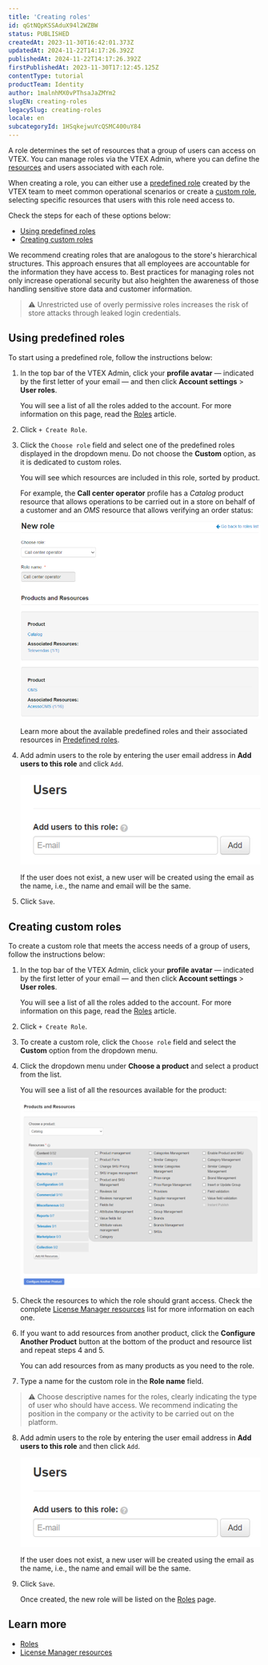 ```yaml
---
title: 'Creating roles'
id: qGtNQpKSSAduX94l2WZBW
status: PUBLISHED
createdAt: 2023-11-30T16:42:01.373Z
updatedAt: 2024-11-22T14:17:26.392Z
publishedAt: 2024-11-22T14:17:26.392Z
firstPublishedAt: 2023-11-30T17:12:45.125Z
contentType: tutorial
productTeam: Identity
author: 1malnhMX0vPThsaJaZMYm2
slugEN: creating-roles
legacySlug: creating-roles
locale: en
subcategoryId: 1HSqkejwuYcQSMC400uY84
---
```


A role determines the set of resources that a group of users can access on VTEX. You can manage roles via the VTEX Admin, where you can define the[ resources](/pt/tutorial/recursos-do-license-manager--3q6ztrC8YynQf6rdc6euk3) and users associated with each role.

When creating a role, you can either use a [predefined role](/en/tutorial/access-control--4rM3gyiWqtkim4Q8hOvLTC#predefined) created by the VTEX team to meet common operational scenarios or create a [custom role](/en/tutorial/access-control--4rM3gyiWqtkim4Q8hOvLTC#custom), selecting specific resources that users with this role need access to.

Check the steps for each of these options below:

* [Using predefined roles](#using-predefined-roles)
* [Creating custom roles](#creating-custom-roles)

We recommend creating roles that are analogous to the store's hierarchical structures. This approach ensures that all employees are accountable for the information they have access to. Best practices for managing roles not only increase operational security but also heighten the awareness of those handling sensitive store data and customer information.

> ⚠️ Unrestricted use of overly permissive roles increases the risk of store attacks through leaked login credentials.

## Using predefined roles

To start using a predefined role, follow the instructions below:

1. In the top bar of the VTEX Admin, click your **profile avatar** — indicated by the first letter of your email — and then click **Account settings** > **User roles**.

    You will see a list of all the roles added to the account. For more information on this page, read the [Roles](/en/tutorial/roles--7HKK5Uau2H6wxE1rH5oRbc) article.
2. Click `+ Create Role`.
3. Click the `Choose role` field and select one of the predefined roles displayed in the dropdown menu. Do not choose the **Custom** option, as it is dedicated to custom roles.

    You will see which resources are included in this role, sorted by product.

    For example, the **Call center operator** profile has a _Catalog_ product resource that allows operations to be carried out in a store on behalf of a customer and an _OMS_ resource that allows verifying an order status:

    ![New role saved](https://raw.githubusercontent.com/vtexdocs/help-center-content/refs/heads/main/docs/en/tutorials/account-management/access-control/creating-roles_1.png)

    Learn more about the available predefined roles and their associated resources in [Predefined roles](/pt/tutorial/perfis-de-acesso-predefinidos--jGDurZKJHvHJS13LnO7Dy).
4. Add admin users to the role by entering the user email address in **Add users to this role** and click `Add`.

    ![Role users](https://raw.githubusercontent.com/vtexdocs/help-center-content/refs/heads/main/docs/en/tutorials/account-management/access-control/creating-roles_2.PNG)

    If the user does not exist, a new user will be created using the email as the name, i.e., the name and email will be the same.
5. Click `Save`.

## Creating custom roles

To create a custom role that meets the access needs of a group of users, follow the instructions below:

1. In the top bar of the VTEX Admin, click your **profile avatar** — indicated by the first letter of your email — and then click **Account settings** > **User roles**.

    You will see a list of all the roles added to the account. For more information on this page, read the [Roles](/en/tutorial/roles--7HKK5Uau2H6wxE1rH5oRbc) article.
2. Click `+ Create Role`.
3. To create a custom role, click the `Choose role` field and select the **Custom** option from the dropdown menu.
4. Click the dropdown menu under **Choose a product** and select a product from the list.

    You will see a list of all the resources available for the product:

    ![Configuring product](https://raw.githubusercontent.com/vtexdocs/help-center-content/refs/heads/main/docs/en/tutorials/account-management/access-control/creating-roles_3.png)

5. Check the resources to which the role should grant access. Check the complete [License Manager resources](/pt/tutorial/recursos-do-license-manager--3q6ztrC8YynQf6rdc6euk3) list for more information on each one.
6. If you want to add resources from another product, click the **Configure Another Product** button at the bottom of the product and resource list and repeat steps 4 and 5.

    You can add resources from as many products as you need to the role.
7. Type a name for the custom role in the **Role name** field.

  > ⚠️ Choose descriptive names for the roles, clearly indicating the type of user who should have access. We recommend indicating the position in the company or the activity to be carried out on the platform.

8. Add admin users to the role by entering the user email address in **Add users to this role** and then click `Add`.

    ![Role users](https://raw.githubusercontent.com/vtexdocs/help-center-content/refs/heads/main/docs/en/tutorials/account-management/access-control/creating-roles_4.PNG)

    If the user does not exist, a new user will be created using the email as the name, i.e., the name and email will be the same.

9. Click `Save`.

    Once created, the new role will be listed on the [Roles](/en/tutorial/roles--7HKK5Uau2H6wxE1rH5oRbc) page.

## Learn more

* [Roles](/en/tutorial/roles--7HKK5Uau2H6wxE1rH5oRbc)
* [License Manager resources](/pt/tutorial/recursos-do-license-manager--3q6ztrC8YynQf6rdc6euk3)
